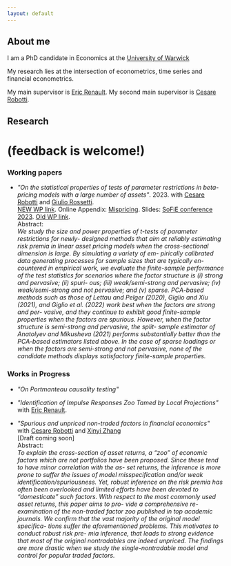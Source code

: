 ```yaml
---
layout: default
---
```


## About me

I am a PhD candidate in Economics at the [University of Warwick](https://warwick.ac.uk/fac/soc/economics/) 

My research lies at the intersection of econometrics, time series and financial econometrics.

My main supervisor is [Eric Renault](https://warwick.ac.uk/fac/soc/economics/staff/emrrenault/#). My second main supervisor is [Cesare Robotti](https://www.cesarerobotti.com).

## Research

# **(feedback is welcome!)**

### Working papers

- *"On the statistical properties of tests of parameter restrictions in beta-pricing models with a large number of assets"*. 2023.
with [Cesare Robotti](https://www.cesarerobotti.com) and [Giulio Rossetti](https://giuliorossetti94.github.io). \
[NEW WP link](https://www.dropbox.com/s/e84bnxvhqwgubom/Rossetti_Andriollo_Robotti-2.pdf?dl=0).
 Online Appendix: [Mispricing](https://www.dropbox.com/s/6uhz62iu0fahm11/output_misspricing.pdf?dl=0). Slides: [SoFiE conference 2023](https://www.dropbox.com/s/as0rnxq13xefbkq/sofie.pdf?dl=0). [Old WP link](https://www.dropbox.com/s/z5v7g2pi2rl3sz1/Rossetti_Andriollo_Robotti.pdf?dl=0).\
Abstract: \
*We study the size and power properties of t-tests of parameter restrictions for newly- designed methods that aim at reliably estimating risk premia in linear asset pricing models when the cross-sectional dimension is large. By simulating a variety of em- pirically calibrated data generating processes for sample sizes that are typically en- countered in empirical work, we evaluate the finite-sample performance of the test statistics for scenarios where the factor structure is (i) strong and pervasive; (ii) spuri- ous; (iii) weak/semi-strong and pervasive; (iv) weak/semi-strong and not pervasive; and (v) sparse. PCA-based methods such as those of Lettau and Pelger (2020), Giglio and Xiu (2021), and Giglio et al. (2022) work best when the factors are strong and per- vasive, and they continue to exhibit good finite-sample properties when the factors are spurious. However, when the factor structure is semi-strong and pervasive, the split- sample estimator of Anatolyev and Mikusheva (2021) performs substantially better than the PCA-based estimators listed above. In the case of sparse loadings or when the factors are semi-strong and not pervasive, none of the candidate methods displays satisfactory finite-sample properties.*

### Works in Progress

- *"On Portmanteau causality testing"*

- *"Identification of Impulse Responses Zoo Tamed by Local Projections"* with [Eric Renault](https://warwick.ac.uk/fac/soc/economics/staff/emrrenault/#).

- *"Spurious and unpriced non-traded factors in financial economics"* \
with [Cesare Robotti](https://www.cesarerobotti.com) and [Xinyi Zhang](https://warwick.ac.uk/fac/soc/wbs/subjects/finance/faculty1/phd_students/xinyi-zhang/) \
[Draft coming soon] \
Abstract: \
*To explain the cross-section of asset returns, a “zoo” of economic factors which are not
portfolios have been proposed. Since these tend to have minor correlation with the as-
set returns, the inference is more prone to suffer the issues of model misspecification
and/or weak identification/spuriousness. Yet, robust inference on the risk premia has
often been overlooked and limited efforts have been devoted to “domesticate” such
factors. With respect to the most commonly used asset returns, this paper aims to pro-
vide a comprehensive re-examination of the non-traded factor zoo published in top
academic journals. We confirm that the vast majority of the original model specifica-
tions suffer the aforementioned problems. This motivates to conduct robust risk pre-
mia inference, that leads to strong evidence that most of the original nontradables are
indeed unpriced. The findings are more drastic when we study the single-nontradable
model and control for popular traded factors.*

